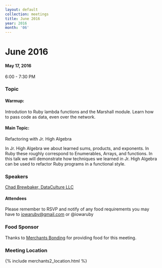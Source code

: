 ```yaml
---
layout: default
collection: meetings
title: June 2016
year: 2016
month: '06'
---
```


# June 2016

#### May 17, 2016
6:00 - 7:30 PM

### Topic

#### Warmup:
Introdution to Ruby lambda functions and the Marshall module. Learn how to pass code as data, even over the network.

#### Main Topic:
Refactoring with Jr. High Algebra

In Jr. High Algebra we about learned sums, products, and exponents. In Ruby these roughly correspond to Enumerables, Arrays, and functions.
In this talk we will demonstrate how techniques we learned in Jr. High Algebra can be used to refactor Ruby programs in a functional style.

### Speakers

[Chad Brewbaker, DataCulture LLC](https://twitter.com/cbrewbs)

#### Attendees

Please remember to RSVP and notify of any food requirements you may have to iowaruby@gmail.com or @iowaruby

### Food Sponsor
Thanks to [Merchants Bonding](http://www.merchantsbonding.com/) for providing food for this meeting.

### Meeting Location
{% include merchants2_location.html %}
